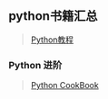 ## python书籍汇总
> [Python教程](https://github.com/justjavac/free-programming-books-zh_CN#python)<br/>

### Python 进阶
> [Python CookBook](https://python3-cookbook.readthedocs.io/zh_CN/latest/) <br/>
